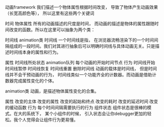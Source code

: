 动画framework
我们描述一个物体属性根据时间改变， 导致了物体产生动画效果（长宽高颜色等）， 所以这里有这些两个关键词

时间
物体属性
所有的动画描述的尺度是时间， 而动画的描述是物体的属性跟随时间改变的函数。所以在这里可以抽象为两个类：

时间线
animation类
时间线
一个时间线是指， 在浏览器流畅渲染下的一个时间间隔组成的一段时间。我们对其进行抽象后可以明确时间线与具体动画无关。只是描述时间线本身的属性和行为。

属性
时间线所处状态
animation队列
每个动画的开始时间节点
行为
时间线开始
时间线暂停
时间线恢复
时间线重置
删除时间线
动画的载体是时间线， 但是时间线并不会干预动画的行为， 时间线类似一个功能齐全的计数器。而动画是借助计数器完成属性变化的个体。

animation类
动画，是描述物体属性变化的合集。

属性
改变的主体
改变的属性
改变的起始和终点
改变的耗时
改变的延迟时间
改变的缓动函数
行为
每个时间间隔需要执行的行为
组件状态
组件状态是很棒的模式。在大的系统下， 某个小组件的时候， 引入状态会让你debugger更加的轻松。我个人觉得会让组件行为更易懂。
